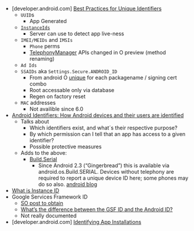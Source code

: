 - [developer.android.com] [Best Practices for Unique Identifiers](https://developer.android.com/training/articles/user-data-ids.html)
  - `UUID`s
    - App Generated
  - [`InstanceIds`](https://developers.google.com/instance-id/)
    - Server can use to detect app live-ness
  - `IMEI/MEIDs` and `IMSIs`
    - `Phone` perms
    - [TelephonyManager](https://developer.android.com/reference/android/telephony/TelephonyManager.html) APIs changed in O preview (method renaming)
  - `Ad Ids`
  - `SSAIDs` aka `Settings.Secure.ANDROID_ID`
    - From android O [unique](https://android-developers.googleblog.com/2017/04/changes-to-device-identifiers-in.html) for each packagename / signing cert combo
    - Root accessable only via database
    - Regen on factory reset
  - `MAC` addresses
    - Not availible since 6.0
- [Android Identifiers: How Android devices and their users are identified](https://android.izzysoft.de/articles/named/identifiers-1?lang=en)
  - Talks about
    - Which identifiers exist, and what´s their respective purpose?
    - By which permission can I tell that an app has access to a given identifier?
    - Possible protective measures
  - Adds to the above:
    - [Build.Serial](https://developer.android.com/reference/android/os/Build.html#getSerial())
      - Since Android 2.3 (“Gingerbread”) this is available via android.os.Build.SERIAL. Devices without telephony are required to report a unique device ID here; some phones may do so also. [android blog](https://android-developers.googleblog.com/2011/03/identifying-app-installations.html)    
- [What is Instance ID](https://developers.google.com/instance-id/)
- Google Services Framework ID
  - [SO post to obtain](https://stackoverflow.com/questions/22743087/gsf-id-key-google-service-framework-id-as-android-device-unique-identifier)
  - [What’s the difference between the GSF ID and the Android ID?](http://blog.onyxbits.de/whats-the-difference-between-the-gsf-id-and-the-android-id-208/)
  - Not really documented
- [developer.android.com] [Identifying App Installations](https://android-developers.googleblog.com/2011/03/identifying-app-installations.html)
